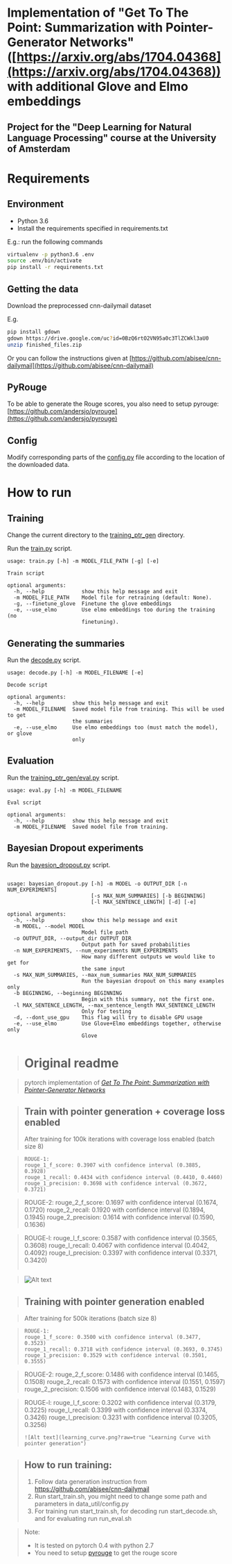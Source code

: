 # Implementation of "Get To The Point: Summarization with Pointer-Generator Networks" ([https://arxiv.org/abs/1704.04368](https://arxiv.org/abs/1704.04368)) with additional Glove and Elmo embeddings

## Project for the "Deep Learning for Natural Language Processing" course at the University of Amsterdam

# Requirements

## Environment

* Python 3.6
* Install the requirements specified in requirements.txt

E.g.: run the following commands

```bash
virtualenv -p python3.6 .env
source .env/bin/activate
pip install -r requirements.txt
```

## Getting the data


Download the preprocessed cnn-dailymail dataset

E.g.

```bash
pip install gdown
gdown https://drive.google.com/uc?id=0BzQ6rtO2VN95a0c3TlZCWkl3aU0
unzip finished_files.zip
```

Or you can follow the instructions given at [https://github.com/abisee/cnn-dailymail](https://github.com/abisee/cnn-dailymail)


## PyRouge

To be able to generate the Rouge scores, you also need to setup pyrouge: [https://github.com/andersjo/pyrouge](https://github.com/andersjo/pyrouge)


## Config

Modify corresponding parts of the [config.py](data_util/config.py) file according to the location of the downloaded data. 


# How to run

## Training
Change the current directory to the [training\_ptr\_gen](training_ptr_gen) directory.

Run the [train.py](training_ptr_gen/train.py) script.

```
usage: train.py [-h] -m MODEL_FILE_PATH [-g] [-e]

Train script

optional arguments:
  -h, --help            show this help message and exit
  -m MODEL_FILE_PATH    Model file for retraining (default: None).
  -g, --finetune_glove  Finetune the glove embeddings
  -e, --use_elmo        Use elmo embeddings too during the training (no
                        finetuning).

```

## Generating the summaries

Run the [decode.py](training_ptr_gen/decode.py) script.

```
usage: decode.py [-h] -m MODEL_FILENAME [-e]

Decode script

optional arguments:
  -h, --help         show this help message and exit
  -m MODEL_FILENAME  Saved model file from training. This will be used to get
                     the summaries
  -e, --use_elmo     Use elmo embeddings too (must match the model), or glove
                     only

```

## Evaluation

Run the [training\_ptr\_gen/eval.py](training_ptr_gen/eval.py) script.

```
usage: eval.py [-h] -m MODEL_FILENAME

Eval script

optional arguments:
  -h, --help         show this help message and exit
  -m MODEL_FILENAME  Saved model file from training.

```

## Bayesian Dropout experiments

Run the [bayesion\_dropout.py](bayesian_dropout.py) script.

```

usage: bayesian_dropout.py [-h] -m MODEL -o OUTPUT_DIR [-n NUM_EXPERIMENTS]
                           [-s MAX_NUM_SUMMARIES] [-b BEGINNING]
                           [-l MAX_SENTENCE_LENGTH] [-d] [-e]

optional arguments:
  -h, --help            show this help message and exit
  -m MODEL, --model MODEL
                        Model file path
  -o OUTPUT_DIR, --output_dir OUTPUT_DIR
                        Output path for saved probabilities
  -n NUM_EXPERIMENTS, --num_experiments NUM_EXPERIMENTS
                        How many different outputs we would like to get for
                        the same input
  -s MAX_NUM_SUMMARIES, --max_num_summaries MAX_NUM_SUMMARIES
                        Run the bayesian dropout on this many examples only
  -b BEGINNING, --beginning BEGINNING
                        Begin with this summary, not the first one.
  -l MAX_SENTENCE_LENGTH, --max_sentence_length MAX_SENTENCE_LENGTH
                        Only for testing
  -d, --dont_use_gpu    This flag will try to disable GPU usage
  -e, --use_elmo        Use Glove+Elmo embeddings together, otherwise only
                        Glove

```


> # Original readme

> pytorch implementation of *[Get To The Point: Summarization with Pointer-Generator Networks](https://arxiv.org/abs/1704.04368)*

> Train with pointer generation + coverage loss enabled 
> --------------------------------------------
> After training for 100k iterations with coverage loss enabled (batch size 8)

> ```
> ROUGE-1:
> rouge_1_f_score: 0.3907 with confidence interval (0.3885, 0.3928)
> rouge_1_recall: 0.4434 with confidence interval (0.4410, 0.4460)
> rouge_1_precision: 0.3698 with confidence interval (0.3672, 0.3721)

> ROUGE-2:
> rouge_2_f_score: 0.1697 with confidence interval (0.1674, 0.1720)
> rouge_2_recall: 0.1920 with confidence interval (0.1894, 0.1945)
> rouge_2_precision: 0.1614 with confidence interval (0.1590, 0.1636)

> ROUGE-l:
> rouge_l_f_score: 0.3587 with confidence interval (0.3565, 0.3608)
> rouge_l_recall: 0.4067 with confidence interval (0.4042, 0.4092)
> rouge_l_precision: 0.3397 with confidence interval (0.3371, 0.3420)
> ```

> ![Alt text](learning_curve_coverage.png?raw=true "Learning Curve with coverage loss")

> Training with pointer generation enabled
> --------------------------------------------

> After training for 500k iterations (batch size 8)

> ```
> ROUGE-1:
> rouge_1_f_score: 0.3500 with confidence interval (0.3477, 0.3523)
> rouge_1_recall: 0.3718 with confidence interval (0.3693, 0.3745)
> rouge_1_precision: 0.3529 with confidence interval (0.3501, 0.3555)

> ROUGE-2:
> rouge_2_f_score: 0.1486 with confidence interval (0.1465, 0.1508)
> rouge_2_recall: 0.1573 with confidence interval (0.1551, 0.1597)
> rouge_2_precision: 0.1506 with confidence interval (0.1483, 0.1529)

> ROUGE-l:
> rouge_l_f_score: 0.3202 with confidence interval (0.3179, 0.3225)
> rouge_l_recall: 0.3399 with confidence interval (0.3374, 0.3426)
> rouge_l_precision: 0.3231 with confidence interval (0.3205, 0.3256)
> ```
> ![Alt text](learning_curve.png?raw=true "Learning Curve with pointer generation")


> How to run training:
> --------------------------------------------
> 1) Follow data generation instruction from https://github.com/abisee/cnn-dailymail
> 2) Run start_train.sh, you might need to change some path and parameters in data_util/config.py
> 3) For training run start_train.sh, for decoding run start_decode.sh, and for evaluating run run_eval.sh

> Note:
> * It is tested on pytorch 0.4 with python 2.7
> * You need to setup [pyrouge](https://github.com/andersjo/pyrouge) to get the rouge score



